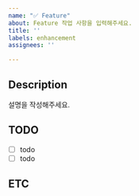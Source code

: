 ```yaml
---
name: "✅ Feature"
about: Feature 작업 사항을 입력해주세요.
title: ''
labels: enhancement
assignees: ''

---
```


## Description
설명을 작성해주세요.

## TODO
- [ ] todo
- [ ] todo

## ETC
